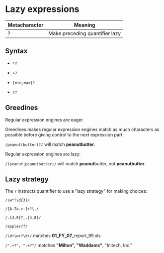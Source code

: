 # Lazy expressions

Metacharacter | Meaning
-|-
? | Make preceding quantifier lazy

## Syntax

* `*?`

* `+?`

* `{min,max}?`

* `??`

## Greedines

Regular expression engines are eager. 

Greedines makes regular expression engines match as much characters as possible before giving control to the next expression part:

`/peanut(butter)?/` will match **peanutbutter**.

Regular expression engines are lazy:

`/(peanut|peanutbutter)/` will match **peanut**butter, not **peanutbutter**.

## Lazy strategy

The `?` instructs quantifier to use a "lazy strategy" for making choices:

`/\w*?\d{3}/`

`/[A-Za-z-]+?\./`

`/.{4,8}?_.{4,8}/`

`/apples??/`

`/\d+\w+?\d+/` matches **01_FY_07**_report_99.xls

`/".+?", ".+?"/` matches **"Milton", "Waddams"**, "Initech, Inc."
